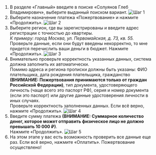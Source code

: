 1. В разделе «Главный» введите в поиске «Солуянов Глеб Владимирович», выберите выданный поиском вариант.
![Шаг 1](./img/sber/step1.jpg)
2. Выберите назначение платежа «Пожертвование» и нажмите «Продолжить».
![Шаг 2](./img/sber/step2.jpg)
3. Выберите регион, где вы зарегистрированы и введите адрес регистрации с точностью до квартиры.  
*К примеру: город Москва, ул. Первомайская, д. 73, кв. 55.*  
Проверьте данные, если они будут введены некорректно,
то мне придется перечислить ваши деньги в бюджет. Нажмите «Продолжить».
![Шаг 3](./img/sber/step3.jpg)
4. Внимательно проверьте корректность указанных данных, система должна заполнить их автоматически.  
Помимо адреса и региона прописки должны быть указаны: ФИО плательщика, дата рождения плательщика, гражданство **(ВНИМАНИЕ: Пожертвования принимаются только от граждан Российской Федерации)**, тип документа, удостоверяющего личность (чаще всего это паспорт РФ), серия и номер документа (если это паспорт) или другие данные удостоверения личности
в иных случаях.  
Проверьте корректность заполненных данных. Если всё верно, нажмите «Продолжить».
![Шаг 4](./img/sber/step4.jpg)
5. Введите сумму платежа **(ВНИМАНИЕ: Суммарное количество денег, которое может отправить физическое лицо не должно превышать 10 000 ₽)**.  
Нажмите «Продолжить».
![Шаг 5](./img/sber/step5.jpg)
6. На этом этапе у вас есть возможность проверить все данные еще раз. Если всё верно, нажмите «Оплатить».
Пожертвование осуществлено!

